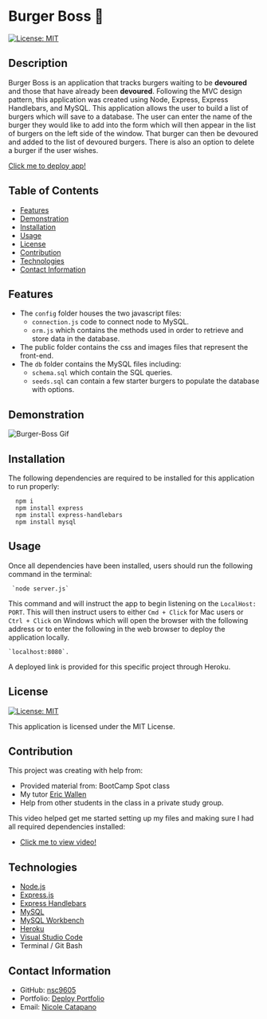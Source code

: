   # Burger Boss :hamburger: 
  [![License: MIT](https://img.shields.io/badge/License-MIT-yellow.svg)](https://opensource.org/licenses/MIT)
   

  ## Description

  Burger Boss is an application that tracks burgers waiting to be **devoured** and those that have already been **devoured**. Following the MVC design pattern, this application was created using Node, Express, Express Handlebars, and MySQL. This application allows the user to build a list of burgers which will save to a database. The user can enter the name of the burger they would like to add into the form which will then appear in the list of burgers on the left side of the window. That burger can then be devoured and added to the list of devoured burgers. There is also an option to delete a burger if the user wishes.

  [Click me to deploy app!](https://burger-boss-catapano.herokuapp.com)
  
  ## Table of Contents
  
  * [Features](#features)
  * [Demonstration](#demonstration)
  * [Installation](#installation)
  * [Usage](#usage)
  * [License](#license)
  * [Contribution](#contribution)
  * [Technologies](#technologies)
  * [Contact Information](#contact-information)
 
  ## Features

  - The `config` folder houses the two javascript files:
    - `connection.js` code to connect node to MySQL.
    - `orm.js` which contains the methods used in order to retrieve and store data in the database.  
  - The public folder contains the css and images files that represent the front-end.
  - The `db` folder contains the MySQL files including: 
    * `schema.sql` which contain the SQL queries.
    * `seeds.sql` can contain a few starter burgers to populate the database with options.
  

  ## Demonstration
  ![Burger-Boss Gif](./public/assets/img/)


  ## Installation

  The following dependencies are required to be installed for this application to run properly:
      
      npm i
      npm install express
      npm install express-handlebars
      npm install mysql


  ## Usage

  Once all dependencies have been installed, users should run the following command in the terminal:

     `node server.js` 

  This command and will instruct the app to begin listening on the `LocalHost: PORT`. This will then instruct users to either `Cmd + Click` for Mac users or  `Ctrl + Click` on Windows which will open the browser with the following address or to enter the following in the web browser to deploy the application locally.               

    `localhost:8080`. 
  
  A deployed link is provided for this specific project through Heroku.


  ## License 
  [![License: MIT](https://img.shields.io/badge/License-MIT-yellow.svg)](https://opensource.org/licenses/MIT)

  This application is licensed under the MIT License. 


  ## Contribution

  This project was creating with help from:
  * Provided material from: BootCamp Spot class 
  * My tutor [Eric Wallen](https://github.com/ericwallen)
  * Help from other students in the class in a private study group.

  This video helped get me started setting up my files and making sure I had all required dependencies installed:
  * [Click me to view video!](https://www.youtube.com/watch?list=PLgJ8UgkiorCmI_wKKVt5FlkTG63sQF6rr&v=G7RvQMW2DOg&feature=youtu.be)

    
  ## Technologies
  
  * [Node.js](https://nodejs.org/en/)  
  * [Express.js](https://expressjs.com/)
  * [Express Handlebars](https://www.npmjs.com/package/express-handlebars)
  * [MySQL](https://dev.mysql.com/)
  * [MySQL Workbench](https://dev.mysql.com/downloads/workbench/)
  * [Heroku](https://devcenter.heroku.com/articles/getting-started-with-nodejs)
  * [Visual Studio Code](https://code.visualstudio.com/)
  * Terminal / Git Bash
    
  ## Contact Information

   * GitHub: [nsc9605](https://github.com/nsc9605)
   * Portfolio: [Deploy Portfolio](https://nsc9605.github.io/Responsive-Portfolio/)
   * Email:  [Nicole Catapano](mailto:nsc9605@gmail.com)
